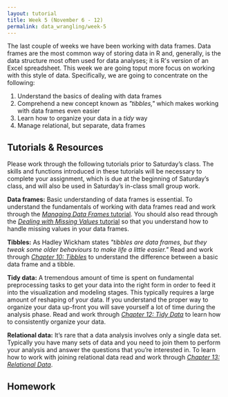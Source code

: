```yaml
---
layout: tutorial
title: Week 5 (November 6 - 12)
permalink: data_wrangling/week-5
---
```


The last couple of weeks we have been working with data frames.  Data frames are the most common way of storing data in R and, generally, is the data structure most often used for data analyses; it is R's version of an Excel spreadsheet. This week we are going toput more focus on working with this style of data.  Specifically, we are going to concentrate on the following:

1. Understand the basics of dealing with data frames
2. Comprehend a new concept known as *"tibbles,"* which makes working with data frames even easier
3. Learn how to organize your data in a *tidy* way
4. Manage relational, but separate, data frames

## Tutorials & Resources

Please work through the following tutorials prior to Saturday’s class. The skills and functions introduced in these tutorials will be necessary to complete your assignment, which is due at the beginning of Saturday’s class, and will also be used in Saturday’s in-class small group work.

**Data frames:** Basic understanding of data frames is essential. To understand the fundamentals of working with data frames read and work through the [*Managing Data Frames* tutorial](http://uc-r.github.io/dataframes).  You should also read through the [*Dealing with Missing Values* tutorial](http://uc-r.github.io/missing_values) so that you understand how to handle missing values in your data frames.

**Tibbles:**  As Hadley Wickham states *"tibbles are data frames, but they tweak some older behaviours to make life a little easier."*  Read and work through *[Chapter 10: Tibbles](http://r4ds.had.co.nz/tibbles.html)* to understand the difference between a basic data frame and a tibble. 

**Tidy data:**  A tremendous amount of time is spent on fundamental preprocessing tasks to get your data into the right form in order to feed it into the visualization and modeling stages. This typically requires a large amount of reshaping of your data. If you understand the proper way to organize your data up-front you will save yourself a lot of time during the analysis phase. Read and work through [*Chapter 12: Tidy Data*](http://r4ds.had.co.nz/tidy-data.html) to learn how to consistently organize your data.

**Relational data:** It’s rare that a data analysis involves only a single data set. Typically you have many sets of data and you need to join them to perform your analysis and answer the questions that you’re interested in. To learn how to work with joining relational data read and work through [*Chapter 13: Relational Data*](http://r4ds.had.co.nz/relational-data.html).


## Homework



